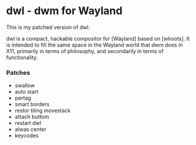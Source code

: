 # dwl - dwm for Wayland

This is my patched version of dwl.

dwl is a compact, hackable compositor for [Wayland] based on [wlroots]. It is
intended to fill the same space in the Wayland world that dwm does in X11,
primarily in terms of philosophy, and secondarily in terms of functionality.

### Patches
- swallow
- auto start
- pertag
- smart borders
- restor tiling movestack
- attach buttom
- restart dwl
- alwas center
- keycodes
